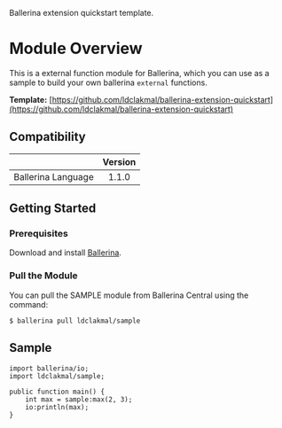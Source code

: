 Ballerina extension quickstart template.

# Module Overview

This is a external function module for Ballerina, which you can use as a sample to build your own ballerina `external` functions.

**Template:** [https://github.com/ldclakmal/ballerina-extension-quickstart](https://github.com/ldclakmal/ballerina-extension-quickstart)

## Compatibility

|                      |           Version           |
|:--------------------:|:---------------------------:|
| Ballerina Language   |            1.1.0            |

## Getting Started

### Prerequisites

Download and install [Ballerina](https://ballerina.io/downloads/).

### Pull the Module

You can pull the SAMPLE module from Ballerina Central using the command:
```shell script
$ ballerina pull ldclakmal/sample
```

## Sample

```ballerina
import ballerina/io;
import ldclakmal/sample;

public function main() {
    int max = sample:max(2, 3);
    io:println(max);
}
```
